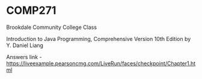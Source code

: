 # COMP271
Brookdale Community College Class

Introduction to Java Programming, 
Comprehensive Version 10th Edition by Y. Daniel Liang

Answers link - https://liveexample.pearsoncmg.com/LiveRun/faces/checkpoint/Chapter1.html

